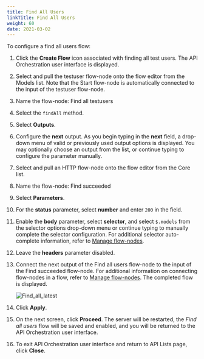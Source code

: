 ```yaml
---
title: Find All Users
linkTitle: Find All Users
weight: 60
date: 2021-03-02
---
```


To configure a find all users flow:

1. Click the **Create Flow** icon associated with finding all test users.
    The API Orchestration user interface is displayed.

2. Select and pull the testuser flow-node onto the flow editor from the Models list. Note that the Start flow-node is automatically connected to the input of the testuser flow-node.

3. Name the flow-node: Find all testusers

4. Select the `findAll` method.

5. Select **Outputs**.

6. Configure the **next** output. As you begin typing in the **next** field, a drop-down menu of valid or previously used output options is displayed. You may optionally choose an output from the list, or continue typing to configure the parameter manually.

7. Select and pull an HTTP flow-node onto the flow editor from the Core list.

8. Name the flow-node: Find succeeded

9. Select **Parameters**.

10. For the **status** parameter, select **number** and enter `200` in the field.

11. Enable the **body** parameter, select **selector**, and select `$.models` from the selector options drop-down menu or continue typing to manually complete the selector configuration. For additional selector auto-complete information, refer to [Manage flow-nodes](/docs/developer_guide/flows/manage_flow-nodes/).

12. Leave the **headers** parameter disabled.

13. Connect the next output of the Find all users flow-node to the input of the Find succeeded flow-node. For additional information on connecting flow-nodes in a flow, refer to [Manage flow-nodes](/docs/developer_guide/flows/manage_flow-nodes/). The completed flow is displayed.

    ![Find_all_latest](/Images/Find_all_latest.png)
14. Click **Apply**.

15. On the next screen, click **Proceed**. The server will be restarted, the _Find all users_ flow will be saved and enabled, and you will be returned to the API Orchestration user interface.

16. To exit API Orchestration user interface and return to API Lists page, click **Close**.
